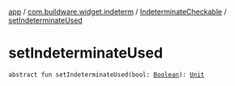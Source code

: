 [app](../../index.md) / [com.buildware.widget.indeterm](../index.md) / [IndeterminateCheckable](index.md) / [setIndeterminateUsed](.)

# setIndeterminateUsed

`abstract fun setIndeterminateUsed(bool: `[`Boolean`](https://kotlinlang.org/api/latest/jvm/stdlib/kotlin/-boolean/index.html)`): `[`Unit`](https://kotlinlang.org/api/latest/jvm/stdlib/kotlin/-unit/index.html)